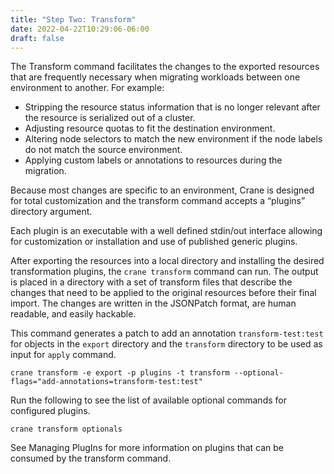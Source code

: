 ```yaml
---
title: "Step Two: Transform"
date: 2022-04-22T10:29:06-06:00
draft: false
---
```

The Transform command facilitates the changes to the exported resources that are frequently necessary when migrating workloads between one environment to another. For example:

- Stripping the resource status information that is no longer relevant after the resource is serialized out of a cluster.
- Adjusting resource quotas to fit the destination environment.
- Altering node selectors to match the new environment if the node labels do not match the source environment.
- Applying custom labels or annotations to resources during the migration.

Because most changes are specific to an environment, Crane is designed for total customization and the transform command accepts a “plugins” directory argument.

Each plugin is an executable with a well defined stdin/out interface allowing for customization or installation and use of published generic plugins.

After exporting the resources into a local directory and installing the desired transformation plugins, the `crane transform` command can run. The output is placed in a directory with a set of transform files that describe the changes that need to be applied to the original resources before their final import. The changes are written in the JSONPatch format, are human readable, and easily hackable.

This command generates a patch to add an annotation `transform-test:test` for objects in the `export` directory and the `transform` directory to be used as input for `apply` command.

```
crane transform -e export -p plugins -t transform --optional-flags="add-annotations=transform-test:test"
```

Run the following to see the list of available optional commands for configured plugins.
```
crane transform optionals
```
See Managing PlugIns for more information on plugins that can be consumed by the transform command.
